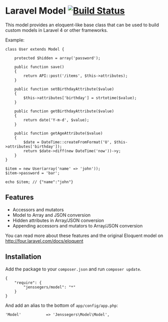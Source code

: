 Laravel Model [![Build Status](https://travis-ci.org/jenssegers/Laravel-Model.png?branch=master)](https://travis-ci.org/jenssegers/Laravel-Model)
=============

This model provides an eloquent-like base class that can be used to build custom models in Laravel 4 or other frameworks.

Example:

    class User extends Model {

        protected $hidden = array('password');

        public function save() 
        {
            return API::post('/items', $this->attributes);
        }

        public function setBirthdayAttribute($value)
        {
            $this->attributes['birthday'] = strtotime($value);
        }

        public function getBirthdayAttribute($value)
        {
            return date('Y-m-d', $value);
        }

        public function getAgeAttribute($value)
        {
            $date = DateTime::createFromFormat('U', $this->attributes['birthday']);
            return $date->diff(new DateTime('now'))->y;
        }
    }

    $item = new User(array('name' => 'john'));
    $item->password = 'bar';

    echo $item; // {"name":"john"}

Features
--------

 - Accessors and mutators
 - Model to Array and JSON conversion
 - Hidden attributes in Array/JSON conversion
 - Appending accessors and mutators to Array/JSON conversion

You can read more about these features and the original Eloquent model on http://four.laravel.com/docs/eloquent

Installation
------------

Add the package to your `composer.json` and run `composer update`.

    {
        "require": {
            "jenssegers/model": "*"
        }
    }

And add an alias to the bottom of `app/config/app.php`:

    'Model'           => 'Jenssegers\Model\Model',
